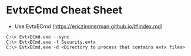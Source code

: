 # EvtxECmd Cheat Sheet

- Use EvtxECmd (https://ericzimmerman.github.io/#!index.md)

```
C:\> EvtxECmd.exe --sync
C:\> EvtxECmd.exe -f Security.evtx
C:\> EvtxECmd.exe -d <Directory to process that contains evtx files>
```
